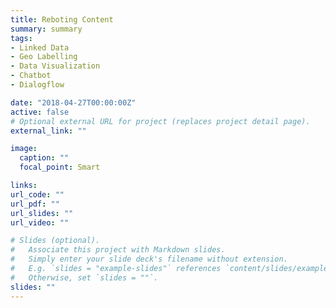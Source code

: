 ```yaml
---
title: Reboting Content
summary: summary 
tags:
- Linked Data
- Geo Labelling
- Data Visualization
- Chatbot
- Dialogflow

date: "2018-04-27T00:00:00Z"
active: false
# Optional external URL for project (replaces project detail page).
external_link: ""

image:
  caption: ""
  focal_point: Smart

links:
url_code: ""
url_pdf: ""
url_slides: ""
url_video: ""

# Slides (optional).
#   Associate this project with Markdown slides.
#   Simply enter your slide deck's filename without extension.
#   E.g. `slides = "example-slides"` references `content/slides/example-slides.md`.
#   Otherwise, set `slides = ""`.
slides: ""
---
```

